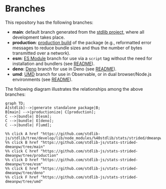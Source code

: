 <!--

@license Apache-2.0

Copyright (c) 2022 The Stdlib Authors.

Licensed under the Apache License, Version 2.0 (the "License");
you may not use this file except in compliance with the License.
You may obtain a copy of the License at

    http://www.apache.org/licenses/LICENSE-2.0

Unless required by applicable law or agreed to in writing, software
distributed under the License is distributed on an "AS IS" BASIS,
WITHOUT WARRANTIES OR CONDITIONS OF ANY KIND, either express or implied.
See the License for the specific language governing permissions and
limitations under the License.

-->

# Branches

This repository has the following branches:

-   **main**: default branch generated from the [stdlib project][stdlib-url], where all development takes place.
-   **production**: [production build][production-url] of the package (e.g., reformatted error messages to reduce bundle sizes and thus the number of bytes transmitted over a network).
-   **esm**: [ES Module][esm-url] branch for use via a `script` tag without the need for installation and bundlers (see [README][esm-readme]).
-   **deno**: [Deno][deno-url] branch for use in Deno (see [README][deno-readme]).
-   **umd**: [UMD][umd-url] branch for use in Observable, or in dual browser/Node.js environments (see [README][umd-readme]).

The following diagram illustrates the relationships among the above branches:

```mermaid
graph TD;
A[stdlib]-->|generate standalone package|B;
B[main] -->|productionize| C[production];
C -->|bundle| D[esm];
C -->|bundle| E[deno];
C -->|bundle| F[umd];

%% click A href "https://github.com/stdlib-js/stdlib/tree/develop/lib/node_modules/%40stdlib/stats/strided/dmeanpw"
%% click B href "https://github.com/stdlib-js/stats-strided-dmeanpw/tree/main"
%% click C href "https://github.com/stdlib-js/stats-strided-dmeanpw/tree/production"
%% click D href "https://github.com/stdlib-js/stats-strided-dmeanpw/tree/esm"
%% click E href "https://github.com/stdlib-js/stats-strided-dmeanpw/tree/deno"
%% click F href "https://github.com/stdlib-js/stats-strided-dmeanpw/tree/umd"
```

[stdlib-url]: https://github.com/stdlib-js/stdlib/tree/develop/lib/node_modules/%40stdlib/stats/strided/dmeanpw
[production-url]: https://github.com/stdlib-js/stats-strided-dmeanpw/tree/production
[deno-url]: https://github.com/stdlib-js/stats-strided-dmeanpw/tree/deno
[deno-readme]: https://github.com/stdlib-js/stats-strided-dmeanpw/blob/deno/README.md
[umd-url]: https://github.com/stdlib-js/stats-strided-dmeanpw/tree/umd
[umd-readme]: https://github.com/stdlib-js/stats-strided-dmeanpw/blob/umd/README.md
[esm-url]: https://github.com/stdlib-js/stats-strided-dmeanpw/tree/esm
[esm-readme]: https://github.com/stdlib-js/stats-strided-dmeanpw/blob/esm/README.md